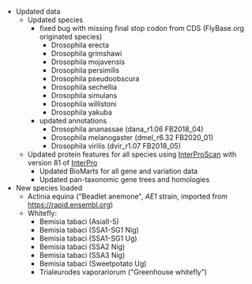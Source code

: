 - Updated data
    - Updated species
        - fixed bug with missing final stop codon from CDS (FlyBase.org originated species)
            - Drosophila erecta
            - Drosophila grimshawi
            - Drosophila mojavensis
            - Drosophila persimilis
            - Drosophila pseudoobscura
            - Drosophila sechellia
            - Drosophila simulans
            - Drosophila willistoni
            - Drosophila yakuba
        - updated annotations
            - Drosophila ananassae (dana_r1.06 FB2018_04)
            - Drosophila melanogaster (dmel_r6.32 FB2020_01)
            - Drosophila virilis (dvir_r1.07 FB2018_05)
    - Updated protein features for all species using [InterProScan](http://www.ebi.ac.uk/interpro/search/sequence-search) with version 81 of [InterPro](https://www.ebi.ac.uk/interpro/)
		- Updated BioMarts for all gene and variation data
		- Updated pan-taxonomic gene trees and homologies
- New species loaded
    - Actinia equina ("Beadlet anemone", _AE1_ strain, imported from https://rapid.ensembl.org)
    - Whitefly:
        - Bemisia tabaci (AsiaII-5)
        - Bemisia tabaci (SSA1-SG1 Nig)
        - Bemisia tabaci (SSA1-SG1 Ug)
        - Bemisia tabaci (SSA2 Nig)
        - Bemisia tabaci (SSA3 Nig)
        - Bemisia tabaci (Sweetpotato Ug)
        - Trialeurodes vaporariorum ("Greenhouse whitefly")
